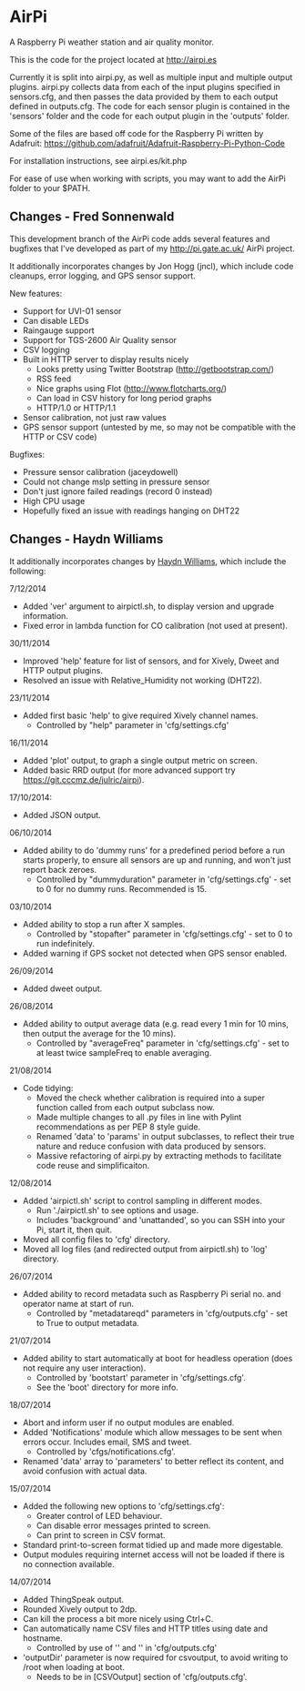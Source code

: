 AirPi
========

A Raspberry Pi weather station and air quality monitor.

This is the code for the project located at http://airpi.es

Currently it is split into airpi.py, as well as multiple input and multiple output plugins. airpi.py collects data from each of the input plugins specified in sensors.cfg, and then passes the data provided by them to each output defined in outputs.cfg. The code for each sensor plugin is contained in the 'sensors' folder and the code for each output plugin in the 'outputs' folder.

Some of the files are based off code for the Raspberry Pi written by Adafruit: https://github.com/adafruit/Adafruit-Raspberry-Pi-Python-Code

For installation instructions, see airpi.es/kit.php

For ease of use when working with scripts, you may want to add the AirPi folder to your $PATH.

Changes - Fred Sonnenwald
-------------------------
This development branch of the AirPi code adds several features and bugfixes that I've developed as part of my http://pi.gate.ac.uk/ AirPi project.

It additionally incorporates changes by Jon Hogg (jncl), which include code cleanups, error logging, and GPS sensor support.

New features:
* Support for UVI-01 sensor
* Can disable LEDs
* Raingauge support
* Support for TGS-2600 Air Quality sensor
* CSV logging
* Built in HTTP server to display results nicely
  * Looks pretty using Twitter Bootstrap (http://getbootstrap.com/)
  * RSS feed
  * Nice graphs using Flot (http://www.flotcharts.org/)
  * Can load in CSV history for long period graphs
  * HTTP/1.0 or HTTP/1.1
* Sensor calibration, not just raw values
* GPS sensor support (untested by me, so may not be compatible with the HTTP or CSV code)

Bugfixes:
* Pressure sensor calibration (jaceydowell)
* Could not change mslp setting in pressure sensor
* Don't just ignore failed readings (record 0 instead)
* High CPU usage
* Hopefully fixed an issue with readings hanging on DHT22


Changes - Haydn Williams
------------------------
It additionally incorporates changes by [Haydn Williams](http://github.com/haydnw/airpi), which include the following:

7/12/2014
* Added 'ver' argument to airpictl.sh, to display version and upgrade information.
* Fixed error in lambda function for CO calibration (not used at present).

30/11/2014
* Improved 'help' feature for list of sensors, and for Xively, Dweet and HTTP output plugins.
* Resolved an issue with Relative_Humidity not working (DHT22).

23/11/2014
* Added first basic 'help' to give required Xively channel names.
  * Controlled by "help" parameter in 'cfg/settings.cfg'

16/11/2014
* Added 'plot' output, to graph a single output metric on screen.
* Added basic RRD output (for more advanced support try https://git.cccmz.de/julric/airpi).

17/10/2014:
* Added JSON output.

06/10/2014
* Added ability to do 'dummy runs' for a predefined period before a run starts properly, to ensure all sensors are
  up and running, and won't just report back zeroes.
  * Controlled by "dummyduration" parameter in 'cfg/settings.cfg' - set to 0 for no dummy runs. Recommended is 15.

03/10/2014
* Added ability to stop a run after X samples.
  * Controlled by "stopafter" parameter in 'cfg/settings.cfg' - set to 0 to run indefinitely.
* Added warning if GPS socket not detected when GPS sensor enabled.

26/09/2014
* Added dweet output.

26/08/2014
* Added ability to output average data (e.g. read every 1 min for 10 mins, then output the average for the 10 mins).
  * Controlled by "averageFreq" parameter in 'cfg/settings.cfg' - set to at least twice sampleFreq to enable averaging.

21/08/2014
* Code tidying:
  * Moved the check whether calibration is required into a super function called from each output subclass now.
  * Made multiple changes to all .py files in line with Pylint recommendations as per PEP 8 style guide.
  * Renamed 'data' to 'params' in output subclasses, to reflect their true nature and reduce confusion with data produced by sensors.
  * Massive refactoring of airpi.py by extracting methods to facilitate code reuse and simplificaiton.

12/08/2014
* Added 'airpictl.sh' script to control sampling in different modes.
  * Run './airpictl.sh' to see options and usage.
  * Includes 'background' and 'unattanded', so you can SSH into your Pi, start it, then quit.
* Moved all config files to 'cfg' directory.
* Moved all log files (and redirected output from airpictl.sh) to 'log' directory.

26/07/2014
* Added ability to record metadata such as Raspberry Pi serial no. and operator name at start of run.
  * Controlled by "metadatareqd" parameters in 'cfg/outputs.cfg' - set to True to output metadata.

21/07/2014
* Added ability to start automatically at boot for headless operation (does not require any user interaction).
  * Controlled by 'bootstart' parameter in 'cfg/settings.cfg'.
  * See the 'boot' directory for more info.

18/07/2014
* Abort and inform user if no output modules are enabled.
* Added 'Notifications' module which allow messages to be sent when errors occur. Includes email, SMS and tweet.
  * Controlled by 'cfgs/notifications.cfg'.
* Renamed 'data' array to 'parameters' to better reflect its content, and avoid confusion with actual data.

15/07/2014
* Added the following new options to 'cfg/settings.cfg':
  * Greater control of LED behaviour.
  * Can disable error messages printed to screen.
  * Can print to screen in CSV format.
* Standard print-to-screen format tidied up and made more digestable.
* Output modules requiring internet access will not be loaded if there is no connection available.

14/07/2014
* Added ThingSpeak output.
* Rounded Xively output to 2dp.
* Can kill the process a bit more nicely using Ctrl+C.
* Can automatically name CSV files and HTTP titles using date and hostname.
  * Controlled by use of '<date>' and '<hostname>' in 'cfg/outputs.cfg'
* 'outputDir' parameter is now required for csvoutput, to avoid writing to /root when loading at boot.
  * Needs to be in [CSVOutput] section of 'cfg/outputs.cfg'.